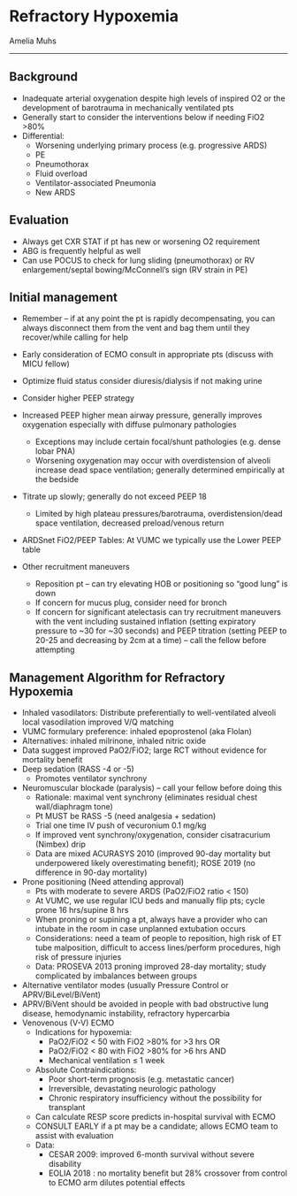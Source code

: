 # Refractory Hypoxemia

Amelia Muhs

---

## Background

- Inadequate arterial oxygenation despite high levels of inspired O2
    or the development of barotrauma in mechanically ventilated pts
- Generally start to consider the interventions below if needing FiO2
    \>80%
- Differential:
    - Worsening underlying primary process (e.g. progressive ARDS)
    - PE
    - Pneumothorax
    - Fluid overload
    - Ventilator-associated Pneumonia
    - New ARDS

## Evaluation

- Always get CXR STAT if pt has new or worsening O2 requirement
- ABG is frequently helpful as well
- Can use POCUS to check for lung sliding (pneumothorax) or RV
    enlargement/septal bowing/McConnell’s sign (RV strain in PE)

## Initial management

- Remember – if at any point the pt is rapidly decompensating, you can
    always disconnect them from the vent and bag them until they
    recover/while calling for help
- Early consideration of ECMO consult in appropriate pts (discuss with
    MICU fellow)
- Optimize fluid status consider diuresis/dialysis if not making urine
- Consider higher PEEP strategy
- Increased PEEP higher mean airway pressure, generally improves
    oxygenation especially with diffuse pulmonary pathologies
    - Exceptions may include certain focal/shunt pathologies (e.g.
        dense lobar PNA)
    - Worsening oxygenation may occur with overdistension of alveoli
        increase dead space ventilation; generally determined
        empirically at the bedside
- Titrate up slowly; generally do not exceed PEEP 18
    - Limited by high plateau pressures/barotrauma,
        overdistension/dead space ventilation, decreased preload/venous
        return
- ARDSnet FiO2/PEEP Tables: At VUMC we typically use the Lower PEEP
    table

- Other recruitment maneuvers
    - Reposition pt – can try elevating HOB or positioning so “good lung”
        is down
    - If concern for mucus plug, consider need for bronch
    - If concern for significant atelectasis can try recruitment maneuvers
        with the vent including sustained inflation (setting expiratory
        pressure to \~30 for \~30 seconds) and PEEP titration (setting PEEP
        to 20-25 and decreasing by 2cm at a time) – call the fellow before
        attempting

## Management Algorithm for Refractory Hypoxemia

- Inhaled vasodilators: Distribute preferentially to well-ventilated
    alveoli local vasodilation improved V/Q matching
- VUMC formulary preference: inhaled epoprostenol (aka Flolan)
- Alternatives: inhaled milrinone, inhaled nitric oxide
- Data suggest improved PaO2/FiO2; large RCT without evidence for
    mortality benefit
- Deep sedation (RASS -4 or -5)
    - Promotes ventilator synchrony
- Neuromuscular blockade (paralysis) – call your fellow before doing
    this
    - Rationale: maximal vent synchrony (eliminates residual chest
        wall/diaphragm tone)
    - Pt MUST be RASS -5 (need analgesia + sedation)
    - Trial one time IV push of vecuronium 0.1 mg/kg
    - If improved vent synchrony/oxygenation, consider cisatracurium
        (Nimbex) drip
    - Data are mixed ACURASYS 2010 (improved 90-day mortality but
        underpowered likely overestimating benefit); ROSE 2019 (no
        difference in 90-day mortality)
- Prone positioning (Need attending approval)
    - Pts with moderate to severe ARDS (PaO2/FiO2 ratio \< 150)
    - At VUMC, we use regular ICU beds and manually flip pts; cycle prone
        16 hrs/supine 8 hrs
    - When proning or supining a pt, always have a provider who can
        intubate in the room in case unplanned extubation occurs
    - Considerations: need a team of people to reposition, high risk of ET
        tube malposition, difficult to access lines/perform procedures, high
        risk of pressure injuries
    - Data: PROSEVA 2013 proning improved 28-day mortality; study
        complicated by imbalances between groups
- Alternative ventilator modes (usually Pressure Control or
    APRV/BiLevel/BiVent)
- APRV/BiVent should be avoided in people with bad obstructive lung
    disease, hemodynamic instability, refractory hypercarbia
- Venovenous (V-V) ECMO
    - Indications for hypoxemia:
        - PaO2/FiO2 \< 50 with FiO2 \>80% for \>3 hrs OR
        - PaO2/FiO2 \< 80 with FiO2 \>80% for \>6 hrs AND
        - Mechanical ventilation ≤ 1 week
    - Absolute Contraindications:
        - Poor short-term prognosis (e.g. metastatic cancer)
        - Irreversible, devastating neurologic pathology
        - Chronic respiratory insufficiency without the possibility for
            transplant
    - Can calculate RESP score predicts in-hospital survival with ECMO
    - CONSULT EARLY if a pt may be a candidate; allows ECMO team to assist
        with evaluation
    - Data:
        - CESAR 2009: improved 6-month survival without severe disability
        - EOLIA 2018 : no mortality benefit but 28% crossover from control
            to ECMO arm dilutes potential effects
